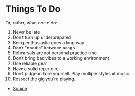 # Things To Do

Or, rather, what *not* to do:

1. Never be late
2. Don't turn up underprepared
3. Being enthusiastic goes a long way
4. Don't "noodle" between songs
5. Rehearsals are not personal practice time
6. Don't bring bad vibes to a working environment
7. Use reliable gear
8. Have a solid repertoire
9. Don't pidgeon hore yourself. Play multiple styles of music.
10. Respect the gig you're playing. 

- [Source](https://www.youtube.com/watch?v=B1_6Wny5wg0)
